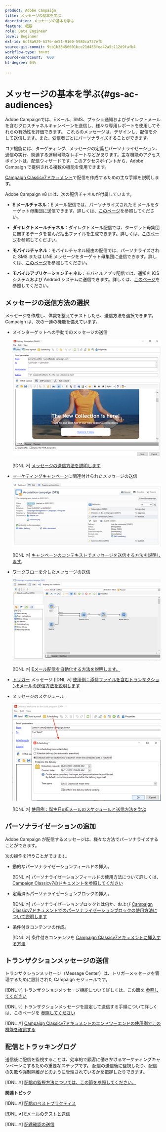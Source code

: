 ```yaml
---
product: Adobe Campaign
title: メッセージの基本を学ぶ
description: メッセージの基本を学ぶ
feature: 概要
role: Data Engineer
level: Beginner
exl-id: 6cf8a929-637e-4e51-9160-5980ca727efb
source-git-commit: 9cb1b38456601bce21d458fea42a5c112d9fafb4
workflow-type: tm+mt
source-wordcount: '600'
ht-degree: 64%

---
```


# メッセージの基本を学ぶ{#gs-ac-audiences}

Adobe Campaignでは、Eメール、SMS、プッシュ通知およびダイレクトメールを含むクロスチャネルキャンペーンを送信し、様々な専用レポートを使用してそれらの有効性を評価できます。 これらのメッセージは、デザインし、配信を介して送信します。また、受信者ごとにパーソナライズすることができます。

コア機能には、ターゲティング、メッセージの定義とパーソナライゼーション、通信の実行、関連する運用可能なレポートなどがあります。主な機能のアクセスポイントは、配信ウィザードです。このアクセスポイントから、Adobe Campaign で提供される複数の機能を使用できます。

[Campaign Classicv7ドキュメント](https://experienceleague.adobe.com/docs/campaign-classic/using/sending-messages/key-steps-when-creating-a-delivery/steps-about-delivery-creation-steps.html?lang=ja)で配信を作成するための主な手順を説明します。

Adobe Campaign v8 には、次の配信チャネルが付属しています。

* **E メールチャネル**：E メール配信では、パーソナライズされた E メールをターゲット母集団に送信できます。詳しくは、[このページ](../send/email.md)を参照してください。

* **ダイレクトメールチャネル**：ダイレクトメール配信では、ターゲット母集団に関するデータを含んだ抽出ファイルを生成できます。詳しくは、[このページ](../send/direct-mail.md)を参照してください。

* **モバイルチャネル**：モバイルチャネル経由の配信では、パーソナライズされた SMS または LINE メッセージをターゲット母集団に送信できます。詳しくは、[このページ](../send/sms.md)を参照してください。

* **モバイルアプリケーションチャネル**：モバイルアプリ配信では、通知を iOS システムおよび Android システムに送信できます。詳しくは、[このページ](../send/push.md)を参照してください。

<!--
* **LINE channel**: LINE deliveries let you send messages on LINE, an instant messaging application available on all smartphones. Learn more in [this page](../send/line.md)
-->

## メッセージの送信方法の選択

メッセージを作成し、体裁を整えてテストしたら、送信方法を選択できます。 Campaign は、次の一連の機能を備えています。

* メインターゲットへの手動でのメッセージの送信

   ![](assets/send-email.png)

   [!DNL :arrow_upper_right:] [メッセージの送信方法を説明します](https://experienceleague.adobe.com/docs/campaign-classic/using/sending-messages/sending-emails/sending-an-email/sending-messages.html?lang=ja)
* [マーケティングキャンペーン](campaigns.md)に関連付けられたメッセージの送信

   ![](assets/deliveries-in-a-campaign.png)

   [!DNL :arrow_upper_right:] [キャンペーンのコンテキストでメッセージを送信する方法を説明します](https://experienceleague.adobe.com/docs/campaign-classic/using/orchestrating-campaigns/orchestrate-campaigns/marketing-campaign-deliveries.html?lang=ja)。
* [ワークフロー](../config/workflows.md)を介したメッセージの送信

   ![](assets/send-in-a-wf.png)

   [!DNL :arrow_upper_right:] [Eメール配信を自動化する方法を説明します。](https://experienceleague.adobe.com/docs/campaign-classic/using/automating-with-workflows/action-activities/delivery.html?lang=ja)
* [トリガー](../send/transactional.md) メッセージ
   [!DNL :arrow_upper_right:] [使用例：添付ファイルを含むトランザクションEメールの送信方法を説明します](https://experienceleague.adobe.com/docs/campaign-classic/using/transactional-messaging/transactional-email-with-attachments.html?lang=en)
* メッセージのスケジュール

   ![](assets/schedule-send.png)

   [!DNL :arrow_upper_right:] [使用例：誕生日のEメールのスケジュールと送信方法を学ぶ](https://experienceleague.adobe.com/docs/campaign-classic/using/automating-with-workflows/use-cases/deliveries/sending-a-birthday-email.html?lang=ja)


## パーソナライゼーションの追加

Adobe Campaign が配信するメッセージは、様々な方法でパーソナライズすることができます。

次の操作を行うことができます。

* 動的なパーソナライゼーションフィールドの挿入。

   [!DNL :arrow_upper_right:] パーソナライゼーションフィールドの使用方法について詳しくは、 [Campaign Classicv7のドキュメントを参照してください](https://experienceleague.adobe.com/docs/campaign-classic/using/sending-messages/personalizing-deliveries/personalization-fields.html?lang=ja)
* 定義済みパーソナライゼーションブロックの挿入。

   [!DNL :arrow_upper_right:] パーソナライゼーションブロックとは何か、および [Campaign Classicv7ドキュメントでのパーソナライゼーションブロックの使用方法について説明します](https://experienceleague.adobe.com/docs/campaign-classic/using/sending-messages/personalizing-deliveries/personalization-blocks.html?lang=ja)
* 条件付きコンテンツの作成。

   [!DNL :arrow_upper_right:] 条件付きコンテンツを [Campaign Classicv7ドキュメントに挿入する方法](https://experienceleague.adobe.com/docs/campaign-classic/using/sending-messages/personalizing-deliveries/conditional-content.html?lang=ja)

## トランザクションメッセージの送信

トランザクションメッセージ（Message Center）は、トリガーメッセージを管理するために設計された Campaign モジュールです。

[!DNL :bulb:] トランザクションメッセージ機能について詳しくは、この節を [参照してください](../dev/architecture.md#transac-msg-archi)

[!DNL :bulb:] トランザクションメッセージを設定して送信する手順について詳しくは、このページを [参照してください](../send/transactional.md)

[!DNL :arrow_upper_right:]  [Campaign Classicv7ドキュメントのエンドツーエンドの使用例でこの機能を確認する](https://experienceleague.adobe.com/docs/campaign-classic/using/transactional-messaging/transactional-email-with-attachments.html?lang=en)

## 配信とトラッキングログ

送信後に配信を監視することは、効率的で顧客に働きかけるマーケティングキャンペーンにするための重要なステップです。 配信の送信後に監視したり、配信の失敗や強制隔離がどのように管理されているかを把握したりできます。

[!DNL :arrow_upper_right:] [配信の監視方法については、この節を参照してください。](https://experienceleague.adobe.com/docs/campaign-classic/using/sending-messages/monitoring-deliveries/about-delivery-monitoring.html?lang=ja#sending-messages)


**関連トピック**

[!DNL :arrow_upper_right:]  [配信のベストプラクティス](https://experienceleague.adobe.com/docs/campaign-classic/using/sending-messages/key-steps-when-creating-a-delivery/delivery-bestpractices/delivery-best-practices.html?lang=ja)

[!DNL :arrow_upper_right:]  [Eメールのテストと送信](https://experienceleague.adobe.com/docs/campaign-classic/using/sending-messages/sending-emails/sending-an-email/sending-messages.html)

[!DNL :arrow_upper_right:]  [配達確認の送信](https://experienceleague.adobe.com/docs/campaign-classic/using/sending-messages/key-steps-when-creating-a-delivery/steps-validating-the-delivery.html?lang=ja)
